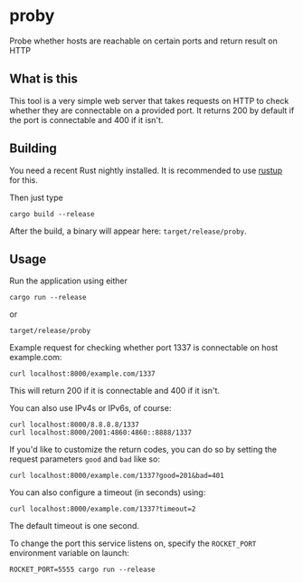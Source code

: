 # proby
Probe whether hosts are reachable on certain ports and return result on HTTP

## What is this

This tool is a very simple web server that takes requests on HTTP to check
whether they are connectable on a provided port. It returns 200 by default if
the port is connectable and 400 if it isn't.

## Building

You need a recent Rust nightly installed. It is recommended to use
[rustup](https://github.com/rust-lang-nursery/rustup.rs) for this.

Then just type

    cargo build --release

After the build, a binary will appear here: `target/release/proby`.

## Usage

Run the application using either

    cargo run --release

or

    target/release/proby

Example request for checking whether port 1337 is connectable on host example.com:

    curl localhost:8000/example.com/1337

This will return 200 if it is connectable and 400 if it isn't.

You can also use IPv4s or IPv6s, of course:

    curl localhost:8000/8.8.8.8/1337
    curl localhost:8000/2001:4860:4860::8888/1337

If you'd like to customize the return codes, you can do so by setting the
request parameters `good` and `bad` like so:

    curl localhost:8000/example.com/1337?good=201&bad=401

You can also configure a timeout (in seconds) using:

    curl localhost:8000/example.com/1337?timeout=2

The default timeout is one second.

To change the port this service listens on, specify the `ROCKET_PORT` environment
variable on launch:

    ROCKET_PORT=5555 cargo run --release
